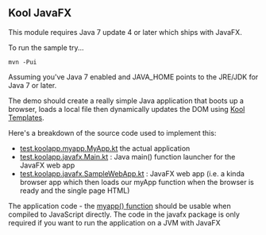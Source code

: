 ## Kool JavaFX

This module requires Java 7 update 4 or later which ships with JavaFX.

To run the sample try...

    mvn -Pui

Assuming you've Java 7 enabled and JAVA_HOME points to the JRE/JDK for Java 7 or later.

The demo should create a really simple Java application that boots up a browser, loads a local file then dynamically updates the DOM using [Kool Templates](http://koolapp.org/templates.html).

Here's a breakdown of the source code used to implement this:

* [test.koolapp.myapp.MyApp.kt](https://github.com/koolapp/koolapp/blob/master/koolapp-javafx/src/test/kotlin/test/koolapp/myapp/MyApp.kt) the actual application
* [test.koolapp.javafx.Main.kt](https://github.com/koolapp/koolapp/blob/master/koolapp-javafx/src/test/kotlin/test/koolapp/javafx/Main.kt) : Java main() function launcher for the JavaFX web app
* [test.koolapp.javafx.SampleWebApp.kt](https://github.com/koolapp/koolapp/blob/master/koolapp-javafx/src/test/kotlin/test/koolapp/javafx/SampleWebApp.kt) : JavaFX web app (i.e. a kinda browser app which then loads our myApp function when the browser is ready and the single page HTML)

The application code - the [myapp() function](https://github.com/koolapp/koolapp/blob/master/koolapp-javafx/src/test/kotlin/test/koolapp/myapp/MyApp.kt) should be usable when compiled to JavaScript directly. The code in the javafx package is only required if you want to run the application on a JVM with JavaFX
